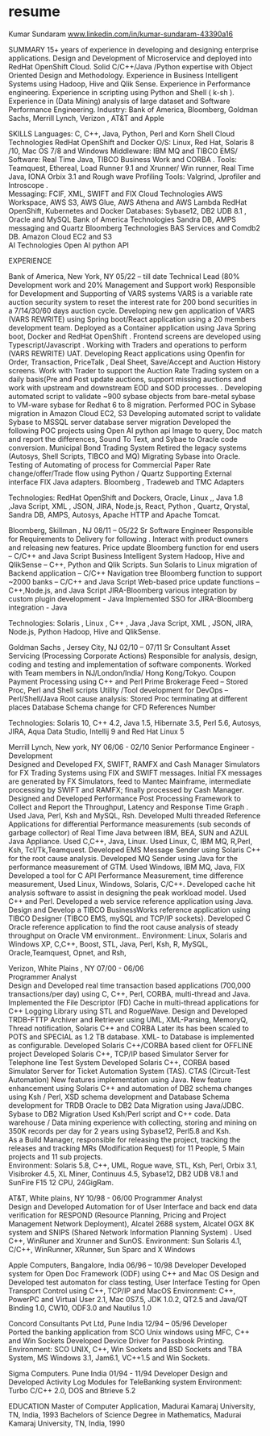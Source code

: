 # resume


Kumar Sundaram
www.linkedin.com/in/kumar-sundaram-43390a16


SUMMARY
15+ years of experience in developing and designing enterprise applications.
Design and Development of  Microservice and deployed into RedHat OpenShift Cloud.
Solid C/C++/Java /Python expertise with Object Oriented Design and Methodology.
Experience  in Business Intelligent Systems using Hadoop, Hive and Qlik Sense.
Experience in Performance engineering.
Experience in scripting using Python and Shell ( k-sh ).
Experience in (Data Mining) analysis of large dataset and Software Performance Engineering.
Industry: Bank of America, Bloomberg, Goldman Sachs, Merrill Lynch, Verizon , AT&T and Apple 

SKILLS
Languages:			C, C++, Java, Python,  Perl  and  Korn  Shell
Cloud Technologies		RedHat OpenShift and Docker
O/S:				Linux, Red Hat, Solaris 8 /10, Mac OS 7/8 and Windows
Middleware:			IBM MQ and  TIBCO EMS/
Software:			Real Time Java, TIBCO Business Work and  CORBA .
Tools:				Teamquest, Ethereal, Load Runner 9.1 and   Xrunner/ Win runner, 
                                                      Real Time  Java, IONA Orbix 3.1 and  Rough wave 
Profiling Tools:			Valgrind, Jprofiler and Introscope	.	
Messaging:			FCIF, XML, SWIFT and FIX 
Cloud Technologies		AWS Workspace, AWS S3, AWS Glue, AWS Athena and AWS Lambda
				RedHat OpenShift, Kubernetes and Docker
Databases:			Sybase12, DB2 UDB 8.1 , Oracle and  MySQL
Bank of America Technologies	Sandra DB, AMPS messaging and Quartz 
Bloomberg Technologies		BAS Services and Comdb2 DB.
Amazon Cloud			EC2 and S3 	
AI Technologies			Open AI python API

EXPERIENCE

Bank of America, New York, NY								     05/22 – till date
Technical Lead
(80% Development work and  20% Management and Support work)
Responsible for Development and Supporting  of VARS systems 
VARS is a variable rate auction security system to reset the interest rate for  200 bond securities
 in a 7/14/30/60 days auction cycle.
Developing new gen application of VARS (VARS REWRITE) using Spring boot/React 
application using a 20 members development team.
Deployed as a Container application using Java Spring boot, Docker and RedHat OpenShift .
Frontend screens are developed using Typescript/Javascript .
Working with Traders and operations  to perform  (VARS REWRITE) UAT.
Developing React applications using Openfin for Order, Transaction, PriceTalk , Deal Sheet, Save/Accept and Auction History screens.
Work with Trader to support the Auction Rate Trading system on a daily basis(Pre and Post update auctions, support missing auctions and work with upstream and downstream EOD and SOD processes. .
Developing automated script to validate ~900 sybase objects from  bare-metal sybase to VM-ware sybase for Redhat 6 to 8 migration.
Performed POC in Sybase migration in Amazon Cloud EC2, S3
Developing automated script to validate Sybase to MSSQL server database server migration
Developed the following POC projects using Open AI python api
Image to query, Doc match and report the differences, Sound To Text, 
and Sybae to Oracle code conversion.
Municipal Bond Trading System 
Retired the legacy systems (Autosys, Shell Scripts, TIBCO and MQ)
Migrating Sybase into Oracle.
Testing of Automating of process for Commercial Paper Rate change/offer/Trade flow using Python / Quartz
Supporting External interface FIX Java adapters. Bloomberg , Tradeweb and TMC Adapters

Technologies:  RedHat OpenShift and Dockers,  Oracle, Linux ,, Java 1.8 ,Java Script, XML , JSON, JIRA, Node.js, React,  Python , Quartz, Qrystal, Sandra DB, AMPS, Autosys, Apache HTTP and  Apache Tomcat.


Bloomberg, Skillman , NJ									       08/11 – 05/22
Sr Software Engineer
Responsible for Requirements to Delivery for following .
Interact with product owners and releasing new features.
Price update Bloomberg function for end users – C/C++ and Java Script
Business Intelligent System Hadoop, Hive and QlikSense – C++, Python and Qlik Scripts.
Sun Solaris to Linux migration of Backend application – C/C++
Navigation tree Bloomberg function to support ~2000 banks – C/C++ and Java Script
Web-based  price update functions – C++,Node.js, and Java Script
JIRA-Bloomberg various integration by custom plugin development - Java
Implemented SSO for JIRA-Bloomberg integration - Java

Technologies: Solaris , Linux , C++ , Java ,Java Script, XML , JSON, JIRA, Node.js, Python
Hadoop, Hive and QlikSense. 

Goldman Sachs , Jersey City, NJ                          						  02/10 – 07/11
Sr Consultant
Asset Servicing (Processing Corporate Actions) 
Responsible for analysis, design, coding and testing and implementation of software components.
Worked with Team members in NJ/London/India/ Hong Kong/Tokyo.
Coupon Payment Processing using C++ and Perl
Prime Brokerage Feed – Stored Proc, Perl and Shell scripts
Utility /Tool development  for DevOps – Perl/Shell/Java
Root cause analysis: Stored Proc terminating at different places
Database Schema change for CFD References Number
	
Technologies: Solaris 10, C++ 4.2, Java 1.5, Hibernate 3.5, Perl 5.6, Autosys, JIRA, Aqua Data Studio, Intellij 9 and Red Hat Linux 5
	
Merrill Lynch, New york, NY								        		  06/06 - 02/10
Senior Performance Engineer - Development    
Designed and Developed FX, SWIFT, RAMFX and Cash Manager Simulators for FX Trading Systems using FIX and SWIFT messages. Initial FX messages are generated by FX Simulators, feed to Mantec Mainframe, intermediate processing by  SWIFT and  RAMFX;  finally processed by Cash Manager.
Designed and Developed Performance Post Processing Framework to Collect and Report the Throughput, Latency and  Response Time Graph . Used Java, Perl, Ksh and MySQL, Rsh.
Developed Multi threaded Reference Applications for differential Performance measurements (sub seconds of garbage collector) of Real Time Java between IBM, BEA, SUN and AZUL Java Appliance. Used C,C++, Java, Linux.
Used Linux, C, IBM MQ, R,Perl, Ksh, Tcl/Tk,Teamquest.
Developed EMS Message Sender using Solaris C++ for the root cause analysis.
Developed MQ Sender using Java for the performance measurement of GTM. Used Windows, IBM MQ, Java, FIX
Developed a tool for C API Performance Measurement, time difference measurement, Used Linux, Windows, Solaris, C/C++.
Developed cache hit analysis software to assist in designing the peak workload model. Used C++ and Perl.
Developed a web service reference application using Java.
Design and Develop a TIBCO BusinessWorks reference application using TIBCO Designer {TIBCO EMS, mySQL and TCP/IP sockets}.
Developed C Oracle reference application to find the root cause analysis of steady throughput on Oracle VM environment..
Environment: Linux, Solaris and Windows XP, C,C++,  Boost, STL, Java, Perl, Ksh, R, MySQL, Oracle,Teamquest, Opnet, and Rsh, 

Verizon, White Plains , NY 						 07/00 - 06/06	
Programmer Analyst  
Design and Developed real time transaction based applications (700,000 transactions/per day) using C, C++, Perl, CORBA, multi-thread and Java.
Implemented the File Descriptor (FD) Cache in multi-thread applications for C++ Logging Library using STL and RogueWave.
Design and Developed TRDB-FTTP Archiver and Retriever using UML, XML-Parsing, MemoryQ, Thread notification, Solaris C++ and CORBA Later its has been scaled to POTS and SPECIAL as 1.2 TB database. XML- to Database is implemented as configurable.
Developed Solaris C++/CORBA based client for OFFLINE project
Developed Solaris C++, TCP/IP based Simulator Server for Telephone line Test System 
Developed Solaris C++, CORBA based Simulator Server for Ticket Automation System (TAS).
CTAS (Circuit-Test Automation) New features implementation using Java. New feature enhancement using Solaris C++ and automation of DB2 schema changes using Ksh / Perl, XSD schema development and Database Schema development for TRDB 
Oracle to DB2 Data Migration using Java/JDBC.
Sybase to DB2 Migration Used Ksh/Perl script and C++ code.
Data warehouse / Data mining experience with collecting, storing and mining on 350K records per day for 2 years using Sybase12, Perl5.8 and Ksh.   
As a Build Manager, responsible for releasing the project, tracking the releases and tracking MRs (Modification Request)  for 11 People, 5 Main projects and 11 sub projects.  
Environment:  Solaris 5.8, C++, UML, Rogue wave, STL, Ksh, Perl, Orbix 3.1, Visibroker 4.5, XL Miner, Continuus 4.5, Sybase12, DB2 UDB V8.1 and  SunFire F15 12 CPU, 24GigRam.

AT&T, White plains, NY  										     10/98 - 06/00
Programmer Analyst  
Design and Developed Automation for of User Interface and back end data verification for RESPOND (Resource Planning, Pricing and Project Management Network Deployment), Alcatel 2688 system, Alcatel OGX 8K system and SNIPS (Shared Network Information Planning System) .  Used C++, WinRuner and Xrunner and  SunOS.
Environment:  Sun Solaris 4.1, C/C++, WinRunner, XRunner, Sun Sparc and X Windows

Apple Computers, Bangalore, India									     06/96 – 10/98
Developer
Developed system for Open Doc Framework (ODF)  using C++ and  Mac OS
Design and Developed test automaton for class testing, User Interface Testing for Open Transport Control  using C++, TCP/IP  and MacOS
Environment:   C++, PowerPC and Virtual User 2.1, Mac 0S7.5, JDK 1.0.2, QT2.5 and Java/QT Binding 1.0, CW10, ODF3.0 and Nautilus 1.0

Concord Consultants Pvt Ltd, Pune India								     12/94 – 05/96
Developer	
Ported the banking application from SCO Unix windows using MFC, C++  and Win Sockets 
Developed Device Driver for Passbook Printing.
Environment:  SCO UNIX, C++, Win Sockets and BSD Sockets and TBA System, MS Windows 3.1, Jam6.1, VC++1.5 and Win Sockets.

Sigma Computers. Pune India										   01/94 - 11/94
Developer
Design and Developed Activity Log Modules for TeleBanking system
Environment: Turbo C/C++ 2.0, DOS and Btrieve 5.2

EDUCATION
Master of Computer Application, Madurai Kamaraj University, TN, India, 1993
Bachelors of Science Degree in Mathematics, Madurai Kamaraj University, TN, India, 1990
